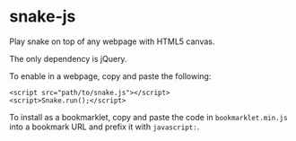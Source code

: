 snake-js
========

Play snake on top of any webpage with HTML5 canvas.

The only dependency is jQuery.

To enable in a webpage, copy and paste the following:
    
    <script src="path/to/snake.js"></script>
    <script>Snake.run();</script>

To install as a bookmarklet, copy and paste the code in `bookmarklet.min.js` into a bookmark URL and prefix it with `javascript:`.
